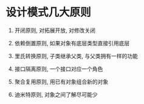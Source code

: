 # 设计模式几大原则

1. 开闭原则, 对拓展开放, 对修改关闭

2. 依赖倒置原则, 如果对象有底层类型直接引用底层

3. 里氏转换原则, 子类继承父类, 与父类拥有一样的功能

4. 接口隔离原则, 一个接口对应一个角色

5. 聚合复用原则, 用已有对象组合新的对象

6. 迪米特原则, 对象之间了解尽可能少
